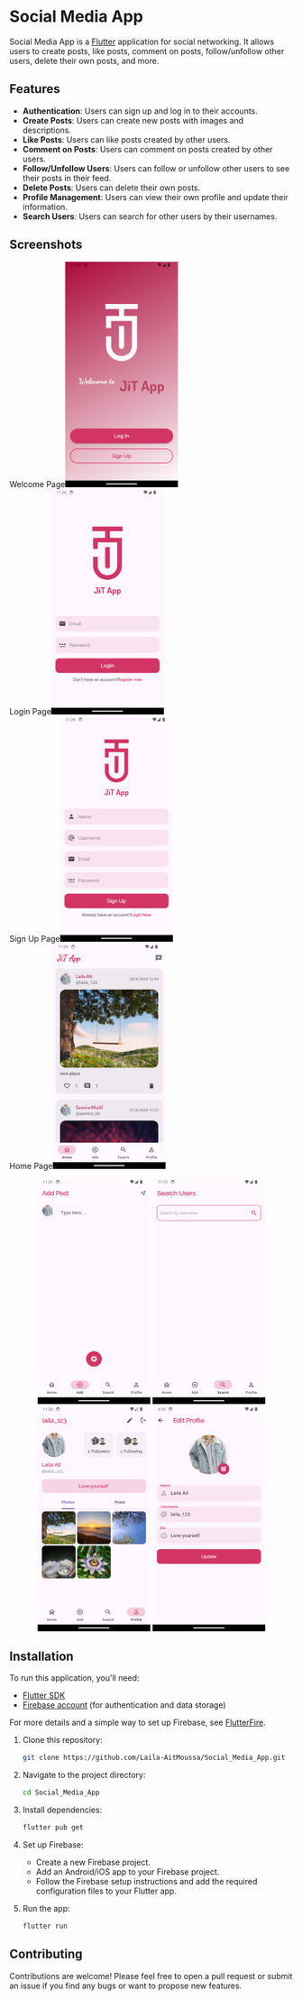 # Social Media App

Social Media App is a [Flutter](https://flutter.dev/) application for social networking. It allows users to create posts, like posts, comment on posts, follow/unfollow other users, delete their own posts, and more.

## Features

- **Authentication**: Users can sign up and log in to their accounts.
- **Create Posts**: Users can create new posts with images and descriptions.
- **Like Posts**: Users can like posts created by other users.
- **Comment on Posts**: Users can comment on posts created by other users.
- **Follow/Unfollow Users**: Users can follow or unfollow other users to see their posts in their feed.
- **Delete Posts**: Users can delete their own posts.
- **Profile Management**: Users can view their own profile and update their information.
- **Search Users**: Users can search for other users by their usernames.

## Screenshots

<p align="center">
 <div> Welcome Page<img src="screenshots/welcomepage.png" width="200" height="400" /></div>
 <div>  Login Page<img src="screenshots/login_page.png" width="200" height="400" /></div>
 <div>  Sign Up Page<img src="screenshots/signup_page.png" width="200" height="400" /></div>
 <div>  Home Page<img src="screenshots/home_page.png" width="200" height="400" /></div>
</p>
<p align="center">
  <img src="screenshots/add_post_page.png" width="200" height="400" />
  <img src="screenshots/search_page.png" width="200" height="400" />
  <img src="screenshots/profile_page.png" width="200" height="400" />
  <img src="screenshots/edit_page.png" width="200" height="400" />
</p>


## Installation

To run this application, you'll need:

- [Flutter SDK](https://flutter.dev/docs/get-started/install)
- [Firebase account](https://firebase.google.com/) (for authentication and data storage)

For more details and a simple way to set up Firebase, see [FlutterFire](https://firebase.flutter.dev/docs/overview).

1. Clone this repository:

   ```bash
   git clone https://github.com/Laila-AitMoussa/Social_Media_App.git
   ```

2. Navigate to the project directory:

   ```bash
   cd Social_Media_App
   ```

3. Install dependencies:

   ```bash
   flutter pub get
   ```

4. Set up Firebase:

   - Create a new Firebase project.
   - Add an Android/iOS app to your Firebase project.
   - Follow the Firebase setup instructions and add the required configuration files to your Flutter app.

5. Run the app:

   ```bash
   flutter run
   ```

## Contributing

Contributions are welcome! Please feel free to open a pull request or submit an issue if you find any bugs or want to propose new features.
